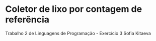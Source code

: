 # Coletor de lixo por contagem de referência
Trabalho 2 de Linguagens de Programação - Exercício 3
Sofia Kitaeva

